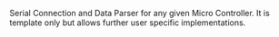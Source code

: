 Serial Connection and Data Parser for any given Micro Controller. It is template only but allows further user specific implementations.

